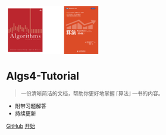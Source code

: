 <img src="_media/cover.png" width="50%">

# Algs4-Tutorial

> 一份清晰简洁的文档，帮助你更好地掌握 ⌈算法⌋ 一书的内容。

* 附带习题解答
* 持续更新

[GitHub](https://github.com/Treldo/Algs4-Tutorial)
[开始](#写在前面)